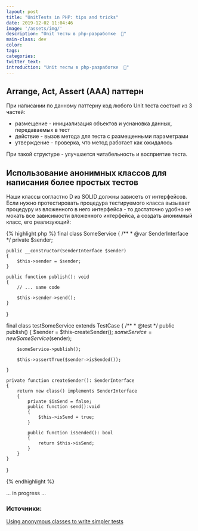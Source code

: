 ```yaml
---
layout: post
title: "UnitTests in PHP: tips and tricks"
date: 2019-12-02 11:04:46
image: '/assets/img/'
description: "Unit тесты в php-разработке  🚀"
main-class: dev
color:
tags:
categories:
twitter_text:
introduction: "Unit тесты в php-разработке  🚀"
---
```


## Arrange, Act, Assert (AAA) паттерн

При написании по данному паттерну код любого Unit теста состоит из 3 частей: 

* размещение - инициализация объектов и уснановка данных, передаваемых в тест
* действие - вызов метода для теста с размещенными параметрами
* утверждение - проверка, что метод работает как ожидалось


При такой структуре - улучшается читабельность и восприятие теста.


## Использование анонимных классов для написания более простых тестов
Наши классы согластно D из SOLID должны зависеть от интерфейсов. Если нужно протестировать процедура тестируемого класса вызывает процедуру из вложенного в него интерфейса - то достаточно удобно не мокать все зависимости вложенного интерфейса, а создать анонимный класс, его реализующий:

{% highlight php %}
final class SomeService
{
   /**
    * @var SenderInterface
    */ 
    private $sender;

    public __constructor(SenderInterface $sender)
    {
        $this->sender = $sender;
    }

    public function publish(): void
    {
        // ... same code

        $this->sender->send();
    }
}

final class testSomeService extends TestCase
{
    /**
     * @test
     */
    public publish()
    {
        $sender = $this-createSender();
        $someService = new SomeService($sender);

        $someService->publish();
        
        $this->assertTrue($sender->isSended());

    }

    private function createSender(): SenderInterface
    {
        return new class() implements SenderInterface
        {
            private $isSend = false;
            public function send():void
            {
                $this->isSend = true;
            }

            public function isSended(): bool
            {
                return $this->isSend;
            }
        }
    }
}

{% endhighlight %}

... in progress ... 

### Источники:
[Using anonymous classes to write simpler tests](https://mnapoli.fr/anonymous-classes-in-tests/)
